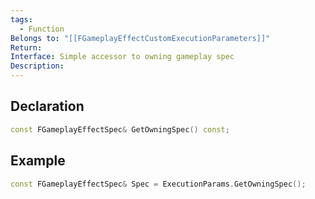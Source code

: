 ```yaml
---
tags:
  - Function
Belongs to: "[[FGameplayEffectCustomExecutionParameters]]"
Return: 
Interface: Simple accessor to owning gameplay spec
Description:
---
```


## Declaration

```cpp
const FGameplayEffectSpec& GetOwningSpec() const;
```

## Example

```cpp
const FGameplayEffectSpec& Spec = ExecutionParams.GetOwningSpec();
```